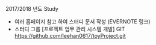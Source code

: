 2017/2018 년도 Study
   - 여러 홈페이지 참고 하여 스터디 문서 작성
     (EVERNOTE 링크)
   - 스터디 그룹   [프로젝트 업무 관리 시스템 개발] GIT
     https://github.com/leehan0617/toyProject.git

